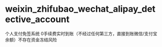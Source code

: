 # weixin_zhifubao_wechat_alipay_detective_account
个人支付免签系统 0手续费实时到账（不经过任何第三方，直接到账微信/支付宝余额）不存在资金冻结风险
